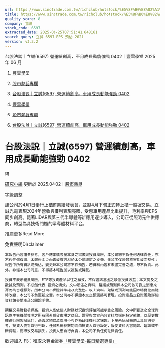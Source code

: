 ```yaml
---
url: https://www.sinotrade.com.tw/richclub/hotstock/%E5%8F%B0%E8%82%A1%E6%B3%95%E8%AA%AA-%E7%AB%8B%E8%AA%A0-6597--%E7%87%9F%E9%81%8B%E7%BA%8C%E5%89%B5%E9%AB%98-%E8%BB%8A%E7%94%A8%E6%88%90%E9%95%B7%E5%8B%95%E8%83%BD%E5%BC%B7%E5%8B%81-0402-67ecacb7d0ea851e17770149
title: https://www.sinotrade.com.tw/richclub/hotstock/%E5%8F%B0%E8%82%A1%E6%B3%95%E8%AA%AA-%E7%AB%8B%E8%AA%
quality_score: 8
company: 立誠
stock_code: 6597
extracted_date: 2025-06-25T07:51:41.648161
search_query: 立誠 6597 EPS 預估 2025
version: v3.3.2
---
```


台股法說｜立誠(6597) 營運續創高，車用成長動能強勁 0402｜豐雲學堂 2025 年 06 月

1. [豐雲學堂](https://www.sinotrade.com.tw/richclub)
2. [股市熱話專欄](https://www.sinotrade.com.tw/richclub/hotstock)
3. [台股法說｜立誠(6597) 營運續創高，車用成長動能強勁 0402](https://www.sinotrade.com.tw/richclub/hotstock/%E5%8F%B0%E8%82%A1%E6%B3%95%E8%AA%AA-%E7%AB%8B%E8%AA%A0-6597--%E7%87%9F%E9%81%8B%E7%BA%8C%E5%89%B5%E9%AB%98-%E8%BB%8A%E7%94%A8%E6%88%90%E9%95%B7%E5%8B%95%E8%83%BD%E5%BC%B7%E5%8B%81-0402-67ecacb7d0ea851e17770149)

1. [豐雲學堂](https://www.sinotrade.com.tw/richclub)
2. [股市熱話專欄](https://www.sinotrade.com.tw/richclub/hotstock)
3. [台股法說｜立誠(6597) 營運續創高，車用成長動能強勁 0402](https://www.sinotrade.com.tw/richclub/hotstock/%E5%8F%B0%E8%82%A1%E6%B3%95%E8%AA%AA-%E7%AB%8B%E8%AA%A0-6597--%E7%87%9F%E9%81%8B%E7%BA%8C%E5%89%B5%E9%AB%98-%E8%BB%8A%E7%94%A8%E6%88%90%E9%95%B7%E5%8B%95%E8%83%BD%E5%BC%B7%E5%8B%81-0402-67ecacb7d0ea851e17770149)

# 台股法說｜立誠(6597) 營運續創高，車用成長動能強勁 0402

研

[研究小編](/richclub/@sinopac_researcher) 更新於 2025.04.02｜[股市熱話](/richclub/hotstock)

字級調整

該公司於4月1日舉行上櫃前業績發表會，並擬4月下旬正式轉上櫃一般板交易。立誠光電表現2024年營收與獲利表現亮眼，受惠車用產品比重提升，毛利率與EPS同步創高。隨著LiDAR與第三代半導體等新應用逐步導入，公司正從照明元件供應商，轉型為具技術門檻的半導體材料平台。

推薦更多Read More

免責聲明Disclaimer

```
本報告內容僅供參考，客戶應審慎考量本身之需求與投資風險，本公司恕不負任何法律責任，亦不作任何保證。本報告中之內容或有取材於本公司認可之來源，但並不保證其真實性或完整性；報告中所有資訊或預估，變更時本公司將不作預告，若資料內容有未盡完善之處，恕不負責。此外，非經本公司同意，不得將本報告加以複製或轉載。
  
投資不表示絕無風險，ETF等投資產品以往之績效，不保證該基金之最低投資收益；本文提及之數據及預測，不必然代表 投資之績效。文中所述之資料、建議或預測係本公司依可靠之消息來源而為合理預測，然本公司不保證其準確及完整性。以上資料、建議或預測可能因市場變化而隨時改變，本公司不負更新之責。本公司亦不保證本文之預測將可實現。投資產品之投資風險詳細資料請參閱產品公開說明書。
    
期權交易財務槓桿高，投資人應依個人財務狀況審慎評估所能承擔之風險。文中所提及之全球資訊為主管機關核准之所有國外期貨市場之商品。課程與文宣內容資料均採用特定軟體，以歷史數據進行繪製及統計，過去之績效及表現不可作為日後獲利之保證。下單系統及輔助工具僅供參考，投資人仍需自行判斷，任何系統參數均需由投資人自行設定，假使資料內容錯誤、延誤或中斷傳輸，而導致交易損失，投資人應自行負責，本公司不負任何法律責任。
```

歡迎加入 FB：獲取永豐金證券[「豐雲學堂-每日精選專欄」](https://www.facebook.com/SinoPacSecurities/)
